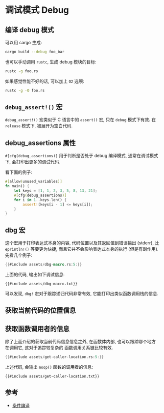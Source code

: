 # 调试模式 Debug

## 编译 debug 模式

可以用 cargo 生成:

```bash
cargo build --debug foo_bar
```

也可以手动调用 `rustc`, 生成 debug 模块的目标:

```bash
rustc -g foo.rs
```

如果感觉性能不好的话, 可以加上 `O2` 选项:

```bash
rustc -g -O foo.rs
```

## `debug_assert!()` 宏

`debug_assert!()` 宏类似于 C 语言中的 `assert()` 宏, 只在 `debug` 模式下有效.
在 `release` 模式下, 被展开为空白代码.

## debug_assertions 属性

`#[cfg(debug_assertions)]` 用于判断是否处于 debug 编译模式, 通常在调试模式下, 会打印出更多的调试代码.

看下面的例子:

```rust
#[allow(unused_variables)]
fn main() {
    let keys = [1, 1, 2, 3, 5, 8, 13, 21];
    #[cfg(debug_assertions)]
    for i in 1..keys.len() {
        assert!(keys[i - 1] <= keys[i]);
    }
}
```

## dbg 宏

这个宏用于打印表达式本身的内容, 代码位置以及其返回值到错误输出 (stderr), 比 `eprintln!()` 等要更为快捷,
而且它并不会影响表达式本身的执行 (但是有副作用). 先看几个例子:

```rust
{{#include assets/dbg-macro.rs:5:}}
```

上面的代码, 输出如下调试信息:

```text
{{#include assets/dbg-macro.txt}}
```

可以发现, `dbg!` 宏对于跟踪递归代码非常有效, 它能打印出类似函数调用栈的信息.

## 获取当前代码的位置信息

## 获取函数调用者的信息

除了上面介绍的获取当前代码信息信息之外, 在函数体内部, 也可以跟踪哪个地方在调用它, 这对于追踪较复杂的
函数调用关系链比较有效.

```rust
{{#include assets/get-caller-location.rs:5:}}
```

上述代码, 会输出 `noop()` 函数的调用者的信息:

```text
{{#include assets/get-caller-location.txt}}
```

## 参考

- [条件编译](../crates/conditional-compilation.md)
